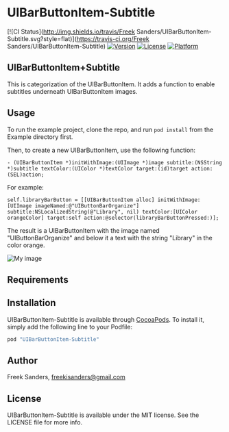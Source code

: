 # UIBarButtonItem-Subtitle

[![CI Status](http://img.shields.io/travis/Freek Sanders/UIBarButtonItem-Subtitle.svg?style=flat)](https://travis-ci.org/Freek Sanders/UIBarButtonItem-Subtitle)
[![Version](https://img.shields.io/cocoapods/v/UIBarButtonItem-Subtitle.svg?style=flat)](http://cocoapods.org/pods/UIBarButtonItem-Subtitle)
[![License](https://img.shields.io/cocoapods/l/UIBarButtonItem-Subtitle.svg?style=flat)](http://cocoapods.org/pods/UIBarButtonItem-Subtitle)
[![Platform](https://img.shields.io/cocoapods/p/UIBarButtonItem-Subtitle.svg?style=flat)](http://cocoapods.org/pods/UIBarButtonItem-Subtitle)

## UIBarButtonItem+Subtitle
This is categorization of the UIBarButtonItem.
It adds a function to enable subtitles underneath UIBarButtonItem images.

## Usage

To run the example project, clone the repo, and run `pod install` from the Example directory first.

Then, to create a new UIBarButtonItem, use the following function:
```
- (UIBarButtonItem *)initWithImage:(UIImage *)image subtitle:(NSString *)subtitle textColor:(UIColor *)textColor target:(id)target action:(SEL)action;
```

For example:
```
self.libraryBarButton = [[UIBarButtonItem alloc] initWithImage:[UIImage imageNamed:@"UIButtonBarOrganize"] subtitle:NSLocalizedString(@"Library", nil) textColor:[UIColor orangeColor] target:self action:@selector(libraryBarButtonPressed:)];
```

The result is a UIBarButtonItem with the image named "UIButtonBarOrganize" and below it a text with the string "Library" in the color orange.

![My image](http://freeksanders.github.io./repository/img/UIBBarButtonImage.png)

## Requirements

## Installation

UIBarButtonItem-Subtitle is available through [CocoaPods](http://cocoapods.org). To install
it, simply add the following line to your Podfile:

```ruby
pod "UIBarButtonItem-Subtitle"
```

## Author

Freek Sanders, freekisanders@gmail.com

## License

UIBarButtonItem-Subtitle is available under the MIT license. See the LICENSE file for more info.
